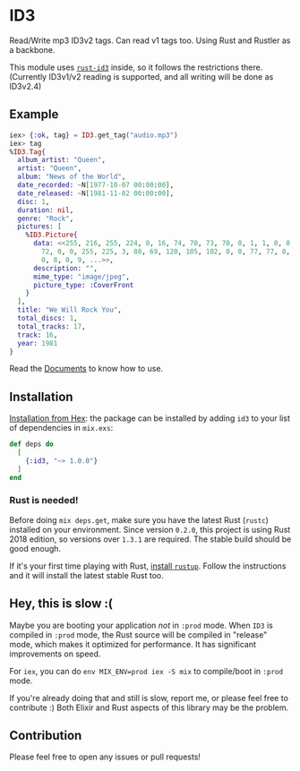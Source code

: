 # ID3

Read/Write mp3 ID3v2 tags. Can read v1 tags too. Using Rust and Rustler as a backbone.

This module uses [`rust-id3`](https://github.com/jameshurst/rust-id3/) inside, so it follows the restrictions there.
(Currently ID3v1/v2 reading is supported, and all writing will be done as ID3v2.4)

## Example

```elixir
iex> {:ok, tag} = ID3.get_tag("audio.mp3")
iex> tag
%ID3.Tag{
  album_artist: "Queen",
  artist: "Queen",
  album: "News of the World",
  date_recorded: ~N[1977-10-07 00:00:00],
  date_released: ~N[1981-11-02 00:00:00],
  disc: 1,
  duration: nil,
  genre: "Rock",
  pictures: [
    %ID3.Picture{
      data: <<255, 216, 255, 224, 0, 16, 74, 70, 73, 70, 0, 1, 1, 0, 0, 72, 0,
        72, 0, 0, 255, 225, 3, 88, 69, 120, 105, 102, 0, 0, 77, 77, 0, 42, 0, 0,
        0, 8, 0, 9, ...>>,
      description: "",
      mime_type: "image/jpeg",
      picture_type: :CoverFront
    }
  ],
  title: "We Will Rock You",
  total_discs: 1,
  total_tracks: 17,
  track: 16,
  year: 1981
}
```

Read the [Documents](https://hexdocs.pm/id3/ID3.html) to know how to use.

## Installation

[Installation from Hex](https://hex.pm/packages/id3):
the package can be installed by adding `id3` to your list of dependencies in `mix.exs`:

```elixir
def deps do
  [
    {:id3, "~> 1.0.0"}
  ]
end
```

### Rust is needed!

Before doing `mix deps.get`, make sure you have the latest Rust (`rustc`) installed on your environment.
Since version `0.2.0`, this project is using Rust 2018 edition, so versions over `1.3.1` are required.
The stable build should be good enough.

If it's your first time playing with Rust, [install `rustup`](https://www.rust-lang.org/tools/install). Follow the instructions and it will install the latest stable Rust too.

## Hey, this is slow :(

Maybe you are booting your application *not* in `:prod` mode.
When `ID3` is compiled in `:prod` mode, the Rust source will be compiled in "release" mode, which makes it optimized for performance. It has significant improvements on speed.

For `iex`, you can do `env MIX_ENV=prod iex -S mix` to compile/boot in `:prod` mode.

If you're already doing that and still is slow, report me, or please feel free to contribute :)
Both Elixir and Rust aspects of this library may be the problem.

## Contribution
Please feel free to open any issues or pull requests!
